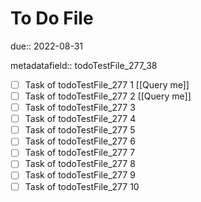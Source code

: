 # To Do File

due:: 2022-08-31

metadatafield:: todoTestFile_277_38

- [ ] Task of todoTestFile_277 1 [[Query me]]
- [ ] Task of todoTestFile_277 2 [[Query me]]
- [ ] Task of todoTestFile_277 3
- [ ] Task of todoTestFile_277 4
- [ ] Task of todoTestFile_277 5
- [ ] Task of todoTestFile_277 6
- [ ] Task of todoTestFile_277 7
- [ ] Task of todoTestFile_277 8
- [ ] Task of todoTestFile_277 9
- [ ] Task of todoTestFile_277 10